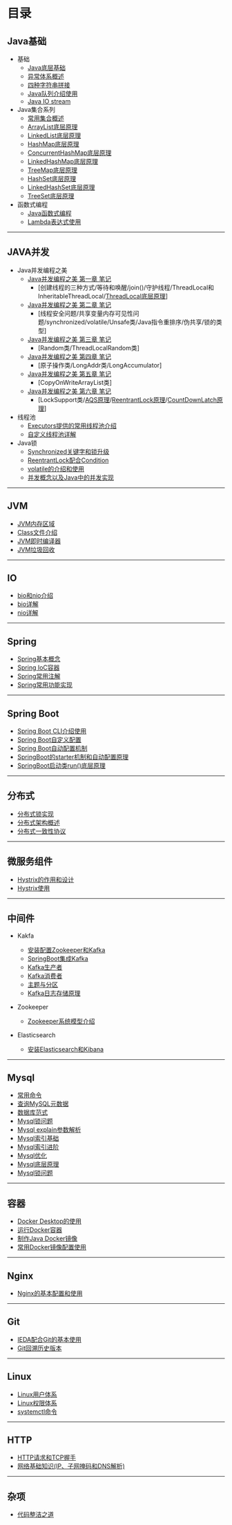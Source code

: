 # 目录


## Java基础
- 基础
	- [Java底层基础](file/java_base/java_base.md)
	- [异常体系概述](file/java_base/exception.md)
	- [四种字符串拼接](file/java_base/string_append_performance.md)
	- [Java队列介绍使用](file/java_base/queue.md)
	- [Java IO stream](file/java_base/Java_IO流.md)
- Java集合系列
    - [常用集合概述](file/java_base/collections.md)
    - [ArrayList底层原理](file/java_plus/collections/arraylist.md)
	- [LinkedList底层原理](file/java_plus/collections/linkedlist.md)
	- [HashMap底层原理](file/java_plus/collections/hashmap.md)
	- [ConcurrentHashMap底层原理](file/java_plus/collections/concurrenthashmap.md)
	- [LinkedHashMap底层原理](file/java_plus/collections/linkedhashmap.md)
	- [TreeMap底层原理](file/java_plus/collections/treemap.md)
	- [HashSet底层原理](file/java_plus/collections/hashset.md)
	- [LinkedHashSet底层原理](file/java_plus/collections/linkedhashset.md)
	- [TreeSet底层原理](file/java_plus/collections/treeset.md)
- 函数式编程
	- [Java函数式编程](file/function/Java函数式编程.md)
	- [Lambda表达式使用](file/function/Lambda表达式使用.md)
	
---

## JAVA并发
- Java并发编程之美
    - [Java并发编程之美 第一章 笔记](file/java_thread1/unit1.md)
		- [创建线程的三种方式/等待和唤醒/join()/守护线程/ThreadLocal和InheritableThreadLocal/[ThreadLocal底层原理](file/java_thread1/ThreadLocal.md)]
	- [Java并发编程之美 第二章 笔记](file/java_thread1/unit2.md)
		- [线程安全问题/共享变量内存可见性问题/synchronized/volatile/Unsafe类/Java指令重排序/伪共享/锁的类型]
	- [Java并发编程之美 第三章 笔记](file/java_thread1/unit3.md)
		- [Random类/ThreadLocalRandom类]
	- [Java并发编程之美 第四章 笔记](file/java_thread1/unit4.md)
		- [原子操作类/LongAddr类/LongAccumulator]
	- [Java并发编程之美 第五章 笔记](file/java_thread1/unit5.md)
		- [CopyOnWriteArrayList类]
	- [Java并发编程之美 第六章 笔记](file/java_thread1/unit6.md)
		- [LockSupport类/[AQS原理](file/java_thread1/AQS.md)/[ReentrantLock原理](file/java_thread1/ReentrantLock.md)/[CountDownLatch原理](file/java_thread1/CountDownLatch.md)]
- 线程池
	- [Executors提供的常用线程池介绍](file/java_thread1/ThreadPool_base.md)
	- [自定义线程池详解](file/java_thread1/ThreadPoolExecutor.md)
- Java锁
	- [Synchronized关键字和锁升级](file/java_thread1/synchronized.md)
	- [ReentrantLock配合Condition](file/java_thread1/ReentrantLock2.md)
	- [volatile的介绍和使用](file/java_thread1/volatile的介绍和使用.md)
	- [并发概念以及Java中的并发实现](file/java_thread1/并发概念以及Java中的并发实现.md)
---

## JVM
- [JVM内存区域](file/jvm/jvm_memory.md)
- [Class文件介绍](file/jvm/jvm_class.md)
- [JVM即时编译器](file/jvm/JVM即时编译器.md)
- [JVM垃圾回收](file/jvm/JVM垃圾回收.md)

---

## IO
- [bio和nio介绍](file/io/io.md)
- [bio详解](file/io/bio.md)
- [nio详解](file/io/nio.md)

---

## Spring
- [Spring基本概念](file/spring/spring2.md)
- [Spring IoC容器](file/spring/spring1.md)
- [Spring常用注解](file/spring/spring3.md)
- [Spring常用功能实现](file/spring/spring4.md)

---

## Spring Boot
- [Spring Boot CLI介绍使用](file/spring/SpringBootCLI介绍使用.md)
- [Spring Boot自定义配置](file/spring/SpringBoot自定义配置.md)
- [Spring Boot自动配置机制](file/spring/SpringBoot自动配置.md)
- [SpringBoot的starter机制和自动配置原理](file/spring/springboot2.md)
- [SpringBoot启动类run()底层原理](file/spring/springboot1.md)

---

## 分布式
- [分布式锁实现](file/distributed/distributed_lock.md)
- [分布式架构概述](file/distributed/分布式架构概述.md)
- [分布式一致性协议](file/distributed/分布式一致性协议.md)

---

## 微服务组件
- [Hystrix的作用和设计](file/micro/hystrix/Hystrix的作用和设计.md)
- [Hystrix使用](file/micro/hystrix/Hystrix使用.md)

---

## 中间件
- Kakfa
	- [安装配置Zookeeper和Kafka](file/middleware/kafka/安装配置Zookeeper和Kafka.md)
	- [SpringBoot集成Kafka](file/middleware/kafka/SpringBoot集成Kafka.md)
	- [Kafka生产者](file/middleware/kafka/Kafka生产者.md)
	- [Kafka消费者](file/middleware/kafka/Kafka消费者.md)
	- [主题与分区](file/middleware/kafka/主题与分区.md)
	- [Kafka日志存储原理](file/middleware/kafka/Kafka日志存储原理.md)
- Zookeeper
	- [Zookeeper系统模型介绍](file/middleware/zookeeper/Zookeeper系统模型介绍.md)

- Elasticsearch
	- [安装Elasticsearch和Kibana](file/middleware/elasticsearch/安装Elasticsearch和Kibana.md)
---

## Mysql
- [常用命令](file/mysql/mysql_usual_command.md)
- [查询MySQL元数据](file/mysql/查询MySQL元数据.md)
- [数据库范式](file/mysql/数据库范式.md)
- [Mysql锁问题](file/mysql/mysql_lock.md)
- [Mysql explain参数解析](file/mysql/mysql_explain.md)
- [Mysql索引基础](file/mysql/mysql_index1.md)
- [Mysql索引进阶](file/mysql/mysql_index2.md)
- [Mysql优化](file/mysql/mysql_optimize.md)
- [Mysql底层原理](file/mysql/mysql_tree.md)
- [Mysql锁问题](file/mysql/mysql_lock.md)

---

## 容器

- [Docker Desktop的使用](file/container/docker/Docker_Desktop的使用.md)
- [运行Docker容器](file/container/docker/运行Docker容器.md)
- [制作Java Docker镜像](file/container/docker/制作Java_Docker镜像.md)
- [常用Docker镜像配置使用](file/container/docker/常用Docker镜像使用.md)

---

## Nginx
- [Nginx的基本配置和使用](file/mysql/mysql_usual_command.md)

---

## Git
- [IEDA配合Git的基本使用](file/git/Git基本使用.md)
- [Git回溯历史版本](file/git/Git回溯历史版本.md)
---

## Linux
- [Linux用户体系](file/linux/Linux用户体系.md) 
- [Linux权限体系](file/linux/Linux权限体系.md)
- [systemctl命令](file/linux/systemctl.md)

---

## HTTP
- [HTTP请求和TCP握手](file/http/HTTP请求和TCP握手1.md)
- [网络基础知识(IP、子网掩码和DNS解析)](file/http/网络基础知识2.md)

---

## 杂项
- [代码整洁之道](file/java_clean/clean.md)